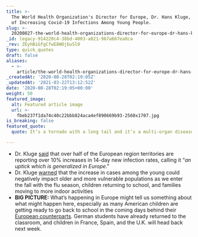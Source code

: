 ```yaml
---
title: >-
  The World Health Organization's Director for Europe, Dr. Hans Kluge, Warning
  of Increasing Covid-19 Infections Among Young People.
slug: >-
  20200827-the-world-health-organizations-director-for-europe-dr-hans-kluge-warning-of-increasing-covid-19-infections-among-young-people
_id: legacy-914220c4-38bd-4003-a821-967a667ea8ca
_rev: ZEyhBiGfgCfwE8WOjbuSlO
type: quick_quotes
draft: false
aliases:
  - >-
    article/the-world-health-organizations-director-for-europe-dr-hans-kluge-warning-of-increasing-covid-19-infections-among-young-people/
_createdAt: '2020-08-28T02:19:05Z'
_updatedAt: '2021-03-22T13:12:52Z'
date: '2020-08-28T02:19:05+00:00'
weight: 50
featured_image:
  alt: Featured article image
  url: >-
    fbeb237f1da74c40c22bbb824aca4ef890669b93-2560x1707.jpg
is_breaking: false
featured_quote:
  quote: It’s a tornado with a long tail and it’s a multi-organ disease.

---
```

* Dr. Kluge [said](https://abcnews.go.com/Health/wireStory/europe-chief-coronavirus-long-lasting-tornado-72653647) that over half of the European region territories are reporting over 10% increases in 14-day new infection rates, calling it “_an uptick which is generalized in Europe_.”
* Dr. Kluge [warned](https://wtop.com/europe/2020/08/who-europe-chief-cites-coronavirus-warning-signs-ahead/) that the increase in cases among the young could negatively impact older and more vulnerable populations as we enter the fall with the flu season, children returning to school, and families moving to more indoor activities
* **BIG PICTURE:** What’s happening in Europe might tell us something about what might happen here, especially as many American children are getting ready to go back to school in the coming days behind their [European counterparts](https://apnews.com/fe75eccd704b83c8f4555719dc0d99a4). German students have already returned to the classroom, and children in France, Spain, and the U.K. will head back next week.